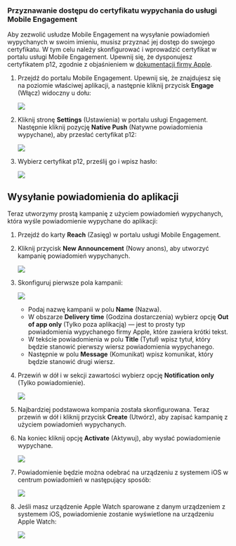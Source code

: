 ### <a name="grant-access-to-your-push-certificate-to-mobile-engagement"></a>Przyznawanie dostępu do certyfikatu wypychania do usługi Mobile Engagement
Aby zezwolić usłudze Mobile Engagement na wysyłanie powiadomień wypychanych w swoim imieniu, musisz przyznać jej dostęp do swojego certyfikatu. W tym celu należy skonfigurować i wprowadzić certyfikat w portalu usługi Mobile Engagement. Upewnij się, że dysponujesz certyfikatem p12, zgodnie z objaśnieniem w [dokumentacji firmy Apple](https://developer.apple.com/library/prerelease/ios/documentation/IDEs/Conceptual/AppDistributionGuide/AddingCapabilities/AddingCapabilities.html#//apple_ref/doc/uid/TP40012582-CH26-SW6).

1. Przejdź do portalu Mobile Engagement. Upewnij się, że znajdujesz się na poziomie właściwej aplikacji, a następnie kliknij przycisk **Engage** (Włącz) widoczny u dołu:
   
    ![](./media/mobile-engagement-create-app-in-portal-new/engage-button.png)
2. Kliknij stronę **Settings** (Ustawienia) w portalu usługi Engagement. Następnie kliknij pozycję **Native Push** (Natywne powiadomienia wypychane), aby przesłać certyfikat p12:
   
    ![](./media/mobile-engagement-ios-send-push/engagement-portal.png)
3. Wybierz certyfikat p12, prześlij go i wpisz hasło:
   
    ![](./media/mobile-engagement-ios-send-push/native-push-settings.png)

## <a id="send"></a>Wysyłanie powiadomienia do aplikacji
Teraz utworzymy prostą kampanię z użyciem powiadomień wypychanych, która wyśle powiadomienie wypychane do aplikacji:

1. Przejdź do karty **Reach** (Zasięg) w portalu usługi Mobile Engagement.
2. Kliknij przycisk **New Announcement** (Nowy anons), aby utworzyć kampanię powiadomień wypychanych.
   
    ![](./media/mobile-engagement-ios-send-push/new-announcement.png)
3. Skonfiguruj pierwsze pola kampanii:
   
    ![](./media/mobile-engagement-ios-send-push/campaign-first-params.png)
   
   * Podaj nazwę kampanii w polu **Name** (Nazwa). 
   * W obszarze **Delivery time** (Godzina dostarczenia) wybierz opcję **Out of app only** (Tylko poza aplikacją) — jest to prosty typ powiadomienia wypychanego firmy Apple, które zawiera krótki tekst.
   * W tekście powiadomienia w polu **Title** (Tytuł) wpisz tytuł, który będzie stanowić pierwszy wiersz powiadomienia wypychanego.
   * Następnie w polu **Message** (Komunikat) wpisz komunikat, który będzie stanowić drugi wiersz.
4. Przewiń w dół i w sekcji zawartości wybierz opcję **Notification only** (Tylko powiadomienie).
   
    ![](./media/mobile-engagement-ios-send-push/campaign-content.png)
5. Najbardziej podstawowa kompania została skonfigurowana. Teraz przewiń w dół i kliknij przycisk **Create** (Utwórz), aby zapisać kampanię z użyciem powiadomień wypychanych. 
6. Na koniec kliknij opcję **Activate** (Aktywuj), aby wysłać powiadomienie wypychane. 
   
    ![](./media/mobile-engagement-ios-send-push/campaign-activate.png)
7. Powiadomienie będzie można odebrać na urządzeniu z systemem iOS w centrum powiadomień w następujący sposób:
   
    ![](./media/mobile-engagement-ios-send-push/iphone-notification.png)
8. Jeśli masz urządzenie Apple Watch sparowane z danym urządzeniem z systemem iOS, powiadomienie zostanie wyświetlone na urządzeniu Apple Watch:
   
    ![](./media/mobile-engagement-ios-send-push/apple-watch.png)

